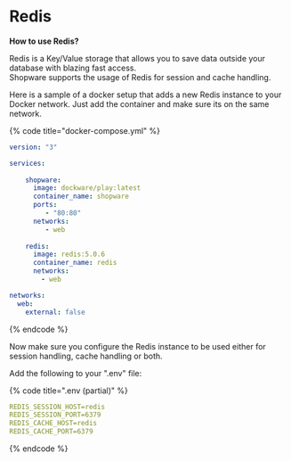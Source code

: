 # Redis

**How to use Redis?**

Redis is a Key/Value storage that allows you to save data outside your database with blazing fast access.  
Shopware supports the usage of Redis for session and cache handling.  
  
Here is a sample of a docker setup that adds a new Redis instance to your Docker network. Just add the container and make sure its on the same network.

{% code title="docker-compose.yml" %}
```yaml
version: "3"

services:
        
    shopware:
      image: dockware/play:latest
      container_name: shopware
      ports:
         - "80:80"
      networks:
         - web
      
    redis:
      image: redis:5.0.6
      container_name: redis
      networks:
        - web

networks:
  web:
    external: false
```
{% endcode %}

Now make sure you configure the Redis instance to be used either for session handling, cache handling or both.

Add the following to your ".env" file:

{% code title=".env \(partial\)" %}
```yaml
REDIS_SESSION_HOST=redis
REDIS_SESSION_PORT=6379
REDIS_CACHE_HOST=redis
REDIS_CACHE_PORT=6379
```
{% endcode %}

